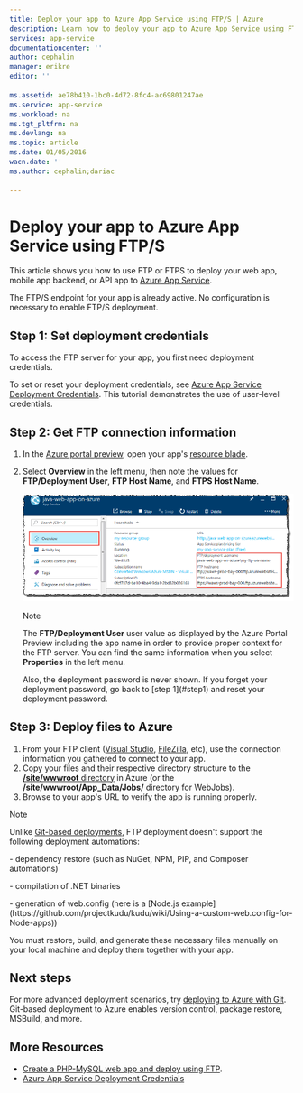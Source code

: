 ```yaml
---
title: Deploy your app to Azure App Service using FTP/S | Azure 
description: Learn how to deploy your app to Azure App Service using FTP or FTPS.
services: app-service
documentationcenter: ''
author: cephalin
manager: erikre
editor: ''

ms.assetid: ae78b410-1bc0-4d72-8fc4-ac69801247ae
ms.service: app-service
ms.workload: na
ms.tgt_pltfrm: na
ms.devlang: na
ms.topic: article
ms.date: 01/05/2016
wacn.date: ''
ms.author: cephalin;dariac

---
```

# Deploy your app to Azure App Service using FTP/S
This article shows you how to use FTP or FTPS to deploy your web app, mobile app backend, 
or API app to [Azure App Service](/azure/app-service-web/app-service-changes-existing-services).

The FTP/S endpoint for your app is already active. No configuration is necessary to enable FTP/S deployment. 

## <a name="step1"></a> Step 1: Set deployment credentials

To access the FTP server for your app, you first need deployment credentials. 

To set or reset your deployment credentials, see [Azure App Service Deployment Credentials](app-service-deployment-credentials.md). This tutorial demonstrates the use of user-level credentials.

## Step 2: Get FTP connection information

1. In the [Azure portal preview](https://portal.azure.cn), open your app's [resource blade](../azure-resource-manager/resource-group-portal.md#manage-resources).
2. Select **Overview** in the left menu, then note the values for **FTP/Deployment User**, **FTP Host Name**, and **FTPS Host Name**. 

    ![FTP Connection Information](./media/web-sites-deploy/FTP-Connection-Info.PNG)

    > [!NOTE]
    > The **FTP/Deployment User** user value as displayed by the Azure Portal Preview including the app name in order to provide proper context for the FTP server.
    > You can find the same information when you select **Properties** in the left menu. 
    > <p>
    > Also, the deployment password is never shown. If you forget your deployment password, go back to [step 1](#step1) and reset your deployment password.
    >
    >

## Step 3: Deploy files to Azure

1. From your FTP client ([Visual Studio](https://www.visualstudio.com/vs/community/), [FileZilla](https://filezilla-project.org/download.php?type=client), etc), 
use the connection information you gathered to connect to your app.
3. Copy your files and their respective directory structure to the [**/site/wwwroot** directory](https://github.com/projectkudu/kudu/wiki/File-structure-on-azure) in Azure (or the **/site/wwwroot/App_Data/Jobs/** directory for WebJobs).
4. Browse to your app's URL to verify the app is running properly. 

> [!NOTE] 
> Unlike [Git-based deployments](app-service-deploy-local-git.md), FTP deployment doesn't support the following deployment automations: 
> <p>
> <p> - dependency restore (such as NuGet, NPM, PIP, and Composer automations)
> <p> - compilation of .NET binaries
> <p> - generation of web.config (here is a [Node.js example](https://github.com/projectkudu/kudu/wiki/Using-a-custom-web.config-for-Node-apps))
> <p> 
> You must restore, build, and generate these necessary files manually on your local machine and deploy them together with your app.
>
>

## Next steps

For more advanced deployment scenarios, try [deploying to Azure with Git](app-service-deploy-local-git.md). Git-based deployment to Azure
enables version control, package restore, MSBuild, and more.

## More Resources

* [Create a PHP-MySQL web app and deploy using FTP](web-sites-php-mysql-deploy-use-ftp.md).
* [Azure App Service Deployment Credentials](app-service-deploy-ftp.md)